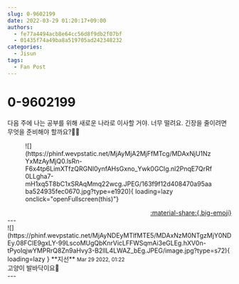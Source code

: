 ```yaml
---
slug: 0-9602199
date: 2022-03-29 01:20:17+09:00
authors:
  - fe77a4494acb8e64cc56d8f9db2f07bf
  - 01435f74a49ba8a519705ad242348232
categories:
  - Jisun
tags:
  - Fan Post
---
```


# 0-9602199

<div class="post-container" markdown="1">
<div class="content-container md-sidebar__scrollwrap" markdown="1">

다음 주에 나는 공부를 위해 새로운 나라로 이사할 거야. 너무 떨려요. 긴장을 줄이려면 무엇을 준비해야 할까요?🤧🤧
<figure markdown="1">
![](https://phinf.wevpstatic.net/MjAyMjA2MjFfMTcg/MDAxNjU1NzYxMzAyMjQ0.lsRn-F6x4tp6LimXTfzQRGNI0ynfAHsGxno_Ywk0GCIg.nl2PnqE7QrRf0LLgha7-mH1xq5T8bC1xSRAqMmq22wcg.JPEG/163f9f12d408470a95aaba524935fec0670.jpg?type=e1920){ loading=lazy onclick="openFullscreen(this)"}
</figure>


</div>
</div>

<div style="text-align: right;" markdown="1">
<a href="https://weverse.io/fromis9/fanpost/0-9602199" style="text-align: right;">:material-share:{.big-emoji}</a>
</div>
---

<div class="comments-container md-sidebar__scrollwrap" markdown="1">
<div class="comment" markdown="1">
<div class='id-container' markdown="1">
![](https://phinf.wevpstatic.net/MjAyNDEyMTlfMTE5/MDAxNzM0NTgzMjY0NDEy.08FClE9gxLY-99LscoMUgQbKnrVicLFFWSqmAi3eGLEg.hXV0n-tPyoIqjwYMPRrQ8Zn9aHvy3-B2llL4LWAZ_bEg.JPEG/image.jpg?type=s72){ loading=lazy }
**<span class="artist">지선</span>** <small>Mar 29 2022, 01:22</small><br>
</div>
<div class='comment-body' markdown="1">
고양이 발바닥이요🤤
</div>
</div>
</div>
---
